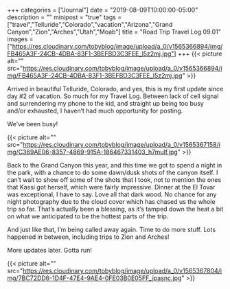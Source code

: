 +++
categories = ["Journal"]
date = "2019-08-09T10:00:00-05:00"
description = ""
minipost = "true"
tags = ["travel","Telluride","Colorado","vacation","Arizona","Grand Canyon","Zion","Arches","Utah","Moab"]
title = "Road Trip Travel Log 09.01"
images = ["https://res.cloudinary.com/tobyblog/image/upload/a_0/v1565366894/img/FB465A3F-24CB-4DBA-83F1-3BEFBD3C3FEE_l5z2mj.jpg"]
+++
{{< picture alt="" src="https://res.cloudinary.com/tobyblog/image/upload/a_0/v1565366894/img/FB465A3F-24CB-4DBA-83F1-3BEFBD3C3FEE_l5z2mj.jpg" >}}

Arrived in beautiful Telluride, Colorado, and yes, this is my first update since day #2 of vacation. So much for my Travel Log. Between lack of cell signal and surrendering my phone to the kid, and straight up being too busy and/or exhausted, I haven’t had much opportunity for posting. 

We’ve been busy!

{{< picture alt="" src="https://res.cloudinary.com/tobyblog/image/upload/a_0/v1565367158/img/C369AE06-8357-4869-915A-186467331403_h7mulf.jpg" >}}

Back to the Grand Canyon this year, and this time we got to spend a night in the park, with a chance to do some dawn/dusk shots of the canyon itself. I can’t wait to show off some of the shots that I took, not to mention the ones that Kassi got herself, which were fairly impressive. Dinner at the El Tovar was exceptional, I have to say. Love all that dark wood. No chance for any night photography due to the cloud cover which has chased us the whole trip so far. That’s actually been a blessing, as it’s tamped down the heat a bit on what we anticipated to be the hottest parts of the trip.

And just like that, I’m being called away again. Time to do more stuff. Lots happened in between, including trips to Zion and Arches!

More updates later. Gotta run!

{{< picture alt="" src="https://res.cloudinary.com/tobyblog/image/upload/a_0/v1565367804/img/7BC72DD6-1D4F-47E4-9AE4-0FE03B0E05FF_jpasnc.jpg" >}}
